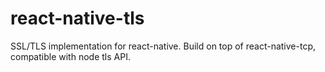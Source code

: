 # react-native-tls
SSL/TLS implementation for react-native. Build on top of react-native-tcp, compatible with node tls API.

